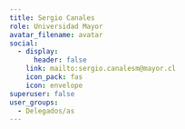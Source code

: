 ```yaml
---
title: Sergio Canales
role: Universidad Mayor
avatar_filename: avatar
social:
  - display:
      header: false
    link: mailto:sergio.canalesm@mayor.cl
    icon_pack: fas
    icon: envelope
superuser: false
user_groups:
  - Delegados/as
---
```

